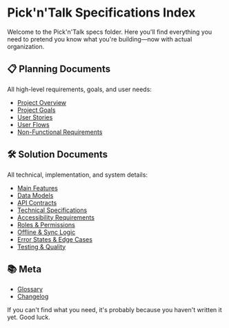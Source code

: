 # Pick'n'Talk Specifications Index

Welcome to the Pick'n'Talk specs folder. Here you'll find everything you need to pretend you know what you're building—now with actual organization.

## 📋 Planning Documents

All high-level requirements, goals, and user needs:

- [Project Overview](planning/overview.md)
- [Project Goals](planning/goals.md)
- [User Stories](planning/user_stories.md)
- [User Flows](planning/user_flows.md)
- [Non-Functional Requirements](planning/non_functional.md)

## 🛠️ Solution Documents

All technical, implementation, and system details:

- [Main Features](solution/features.md)
- [Data Models](solution/data_models.md)
- [API Contracts](solution/api_contracts.md)
- [Technical Specifications](solution/technical.md)
- [Accessibility Requirements](solution/accessibility.md)
- [Roles & Permissions](solution/roles_permissions.md)
- [Offline & Sync Logic](solution/offline_sync.md)
- [Error States & Edge Cases](solution/error_states.md)
- [Testing & Quality](solution/testing_quality.md)

## 📚 Meta

- [Glossary](glossary.md)
- [Changelog](changelog.md)

If you can't find what you need, it's probably because you haven't written it yet. Good luck.
